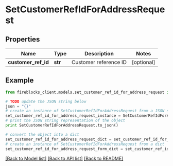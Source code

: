 # SetCustomerRefIdForAddressRequest


## Properties

Name | Type | Description | Notes
------------ | ------------- | ------------- | -------------
**customer_ref_id** | **str** | Customer reference ID | [optional] 

## Example

```python
from fireblocks_client.models.set_customer_ref_id_for_address_request import SetCustomerRefIdForAddressRequest

# TODO update the JSON string below
json = "{}"
# create an instance of SetCustomerRefIdForAddressRequest from a JSON string
set_customer_ref_id_for_address_request_instance = SetCustomerRefIdForAddressRequest.from_json(json)
# print the JSON string representation of the object
print SetCustomerRefIdForAddressRequest.to_json()

# convert the object into a dict
set_customer_ref_id_for_address_request_dict = set_customer_ref_id_for_address_request_instance.to_dict()
# create an instance of SetCustomerRefIdForAddressRequest from a dict
set_customer_ref_id_for_address_request_form_dict = set_customer_ref_id_for_address_request.from_dict(set_customer_ref_id_for_address_request_dict)
```
[[Back to Model list]](../README.md#documentation-for-models) [[Back to API list]](../README.md#documentation-for-api-endpoints) [[Back to README]](../README.md)



